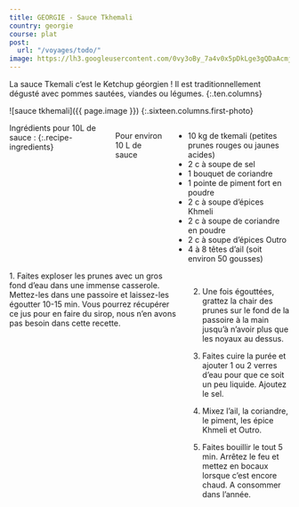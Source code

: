 ```yaml
---
title: GEORGIE - Sauce Tkhemali
country: georgie
course: plat
post:
  url: "/voyages/todo/"
image: https://lh3.googleusercontent.com/0vy3oBy_7a4v0x5pDkLge3gQDaAcmjYkmmTe5LDK8lxN-7MnE3aBST5mVWU6lWgUf0QdK2q7kd_Q_snYP78A6xSGYceLxMOUJvKNhq-KLURaugrKmObXmD4LUfDlyvTGe1YGRWFEizmI17-BYgJU7ye2DXIjcc-8lvW7f1fAs_8QJj7BDTvQZPLtXx9fEffl_aCnISLwvVnZ92oww2xbvwxAEvIkm6Jge7T7Ox20mh3vS_2T5laoXb7T-EcEjXYVnP6EShMCRSlAgAN4cse1_c_8gBppk0fN-AEi0qBSz1hqECa1E0GNV0qi5PUS4O39a8cstnLHrj2rk2ncqHhr98gnx78Jg1Bv9gulUmCTpYWpMVwAVDJJfU3bOfmapE3uncTE5agY41oEJ9GNqNsfWQJ6aDvC4YaCTIw-0T16mP-M7U_y0k22G39_qXWgQhCGSGFMP5gKaDF-SjtHdhTt65tSNcJ72LBL9fMg16SYegWUqhPBipmf7NP8ekcdXrc1yqbgCL3y2w7wdJP6qcdM4bMh0wSbvFFBpYNNG-RcXf3XhTNgmgLUT28z7aAiBSE3DixzXGyARsp73PYrC9zGIVlwB2ZC2iUJBSA1UEMd8yDHFhRcMIdtRryVBT_1tOjtVzuRuEdx-3zQnL9GRTEKjkJbP_689PQ_ENzdLW38UEXvwWDfFEk0S7jbHK1hFqm25xyu0wd3cCgy0BTs7Cprd_vLWM3Zhj7ig4VqsTTjQAMFkobt=w900
---
```


La sauce Tkemali c’est le Ketchup géorgien ! Il est traditionnellement dégusté avec pommes sautées, viandes ou légumes.
{:.ten.columns}
 
<!--fin extrait-->

![sauce tkhemali]({{ page.image }})
{:.sixteen.columns.first-photo}

<div class="four columns" markdown="1">
Ingrédients pour 10L de sauce :
{:.recipe-ingredients}

Pour environ 10 L de sauce
- 10 kg de tkemali (petites prunes rouges ou jaunes acides)
- 2 c à soupe de sel
- 1 bouquet de coriandre
- 1 pointe de piment fort en poudre
- 2 c à soupe d’épices Khmeli
- 2 c à soupe de coriandre en poudre
- 2 c à soupe d’épices Outro
- 4 à 8 têtes d’ail (soit environ 50 gousses) 
</div>

<div class="ten columns" markdown="1">
1. Faites exploser les prunes avec un gros fond d’eau dans une immense casserole. Mettez-les dans une passoire et laissez-les égoutter 10-15 min. Vous pourrez récupérer ce jus pour en faire du sirop, nous n’en avons pas besoin dans cette recette.

2. Une fois égouttées, grattez la chair des prunes sur le fond de la passoire à la main jusqu’à n’avoir plus que les noyaux au dessus.

3. Faites cuire la purée et ajouter 1 ou 2 verres d’eau pour que ce soit un peu liquide. Ajoutez le sel.

4. Mixez l’ail, la coriandre, le piment, les épice Khmeli et Outro.

5. Faites bouillir le tout 5 min. Arrêtez le feu et mettez en bocaux lorsque c’est encore chaud. A consommer dans l’année.
</div>
